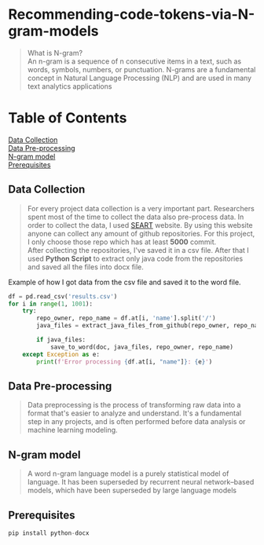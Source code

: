 # Recommending-code-tokens-via-N-gram-models
> What is N-gram? <br>
  > An n-gram is a sequence of n consecutive items in a text, such as words, symbols, numbers, or punctuation. N-grams are a fundamental concept in Natural Language Processing (NLP) and are used in many text analytics applications

# Table of Contents  
[Data Collection](#headers) <br> 
[Data Pre-processing](#emphasis) <br>
[N-gram model](#ngram)<br>
[Prerequisites](#prerequisites)


## Data Collection
> For every project data collection is a very important part. Researchers spent most of the time to collect the data also pre-process data. In order to collect the data, I used [SEART](https://seart-ghs.si.usi.ch/) website. By using this website anyone can collect any amount of github repositories. For this project, I only choose those repo which has at least **5000** commit. <br>
> After collecting the repositories, I've saved it in a csv file. After that I used **Python Script** to extract only java code from the repositories and saved all the files into docx file.<br>



Example of how I got data from the csv file and saved it to the word file.
~~~python
df = pd.read_csv('results.csv')
for i in range(1, 1001):
    try:
        repo_owner, repo_name = df.at[i, 'name'].split('/')
        java_files = extract_java_files_from_github(repo_owner, repo_name)

        if java_files:
            save_to_word(doc, java_files, repo_owner, repo_name)
    except Exception as e:
        print(f'Error processing {df.at[i, "name"]}: {e}')
~~~

## Data Pre-processing
>Data preprocessing is the process of transforming raw data into a format that's easier to analyze and understand. It's a fundamental step in any projects, and is often performed before data analysis or machine learning modeling.


## N-gram model
>A word n-gram language model is a purely statistical model of language. It has been superseded by recurrent neural network–based models, which have been superseded by large language models


## Prerequisites
~~~python
pip install python-docx
~~~







